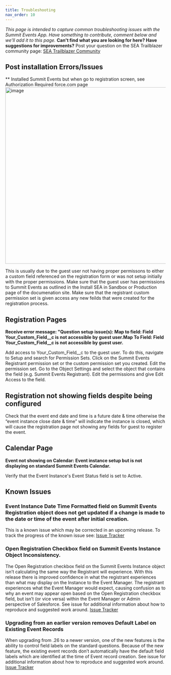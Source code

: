 ```yaml
---
title: Troubleshooting
nav_order: 10
---
```


*This page is intended to capture common troubleshooting issues with the Summit Events App.  Have something to contribute, comment below and we'll add it to this page.*  __Can't find what you are looking for here?  Have suggestions for improvements?__  Post your question on the SEA Trailblazer community page:  [SEA Trailblazer Community](https://trailhead.salesforce.com/trailblazer-community/groups/0F94S000000kHi2SAE)


## Post installation Errors/Issues

** Installed Summit Events but when go to registration screen, see Authorization Required force.com page
<img width="554" alt="image" src="https://github.com/user-attachments/assets/51960dc7-dc13-41b1-b3eb-101dc830b983">

This is usually due to the guest user not having proper permissons to either a custom field referenced on the registration form or was not setup initially with the proper permissions.  Make sure that the guest user has permissions to Summit Events as outlined in the Install SEA in Sandbox or Production page of the documenation site.  Make sure that the registrant custom permission set is given access any new feilds that were created for the registration process.


## Registration Pages

**Receive error message: "Question setup issue(s): Map to field: Field Your_Custom_Field__c is not accessible by guest user.Map To Field: Field Your_Custom_Field__c is not accessible by guest user.**

Add access to Your_Custom_Field__c to the guest user.  To do this, navigate to Setup and search for Permission Sets.  Click on the Summit Events Registrant permission set or the custom permission set you created.  Edit the permission set.  Go to the Object Settings and select the object that contains the field (e.g. Summit Events Registrant).  Edit the permissions and give Edit Access to the field.

## Registration not showing fields despite being configured
Check that the event end date and time is a future date & time otherwise the “event instance close date & time”  will indicate the instance is closed, which will cause the registration page not showing any fields for guest to register the event. 

## Calendar Page
**Event not showing on Calendar: Event instance setup but is not displaying on standard Summit Events Calendar.**

Verify that the Event Instance's Event Status field is set to Active.

## Known Issues

### Event Instance Date Time Formatted field on Summit Events Registration object does not get updated if a change is made to the date or time of the event after initial creation.
This is a known issue which may be corrected in an upcoming release.  To track the progress of the known issue see: [Issue Tracker](https://github.com/SFDO-Community/Summit-Events-App/issues/525)

### Open Registration Checkbox field on Summit Events Instance Object Inconsistency.
The Open Registration checkbox field on the Summit Events Instance object isn’t calculating the same way the Registrant will experience. With this release there is improved confidence in what the registrant experiences than what may display on the Instance to the Event Manager. The registrant experiences what the Event Manager would expect, causing confusion as to why an event may appear open based on the Open Registration checkbox field, but isn’t (or vice versa) within the Event Manager or Admin perspective of Salesforce.  See issue for additional information about how to reproduce and suggested work around. [Issue Tracker](https://github.com/SFDO-Community/Summit-Events-App/issues/541)

### Upgrading from an earlier version removes Default Label on Existing Event Records
When upgrading from .26 to a newer version, one of the new features is the ability to control field labels on the standard questions. Because of the new feature, the existing event records don’t automatically have the default field labels which are identified at the time of Event record creation.   See issue for additional information about how to reproduce and suggested work around. [Issue Tracker](https://github.com/SFDO-Community/Summit-Events-App/issues/410)

